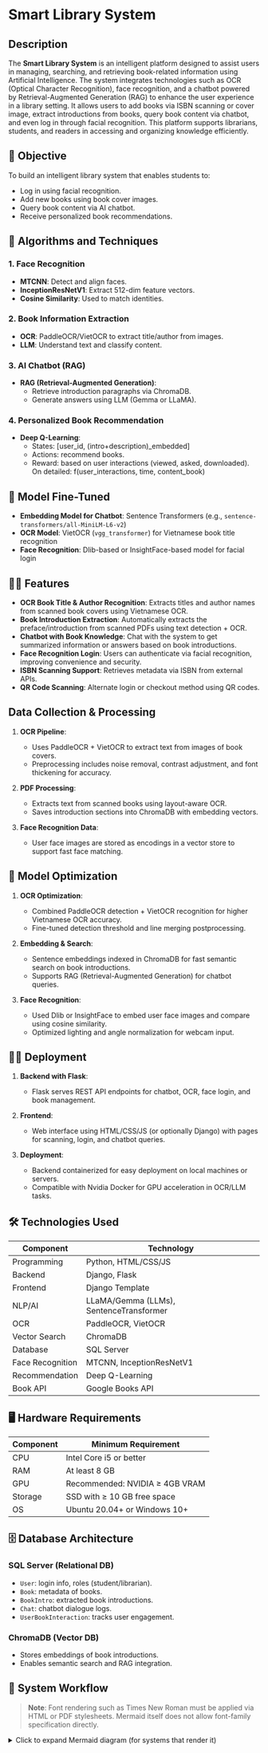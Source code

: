 # Smart Library System

## Description

The **Smart Library System** is an intelligent platform designed to assist users in managing, searching, and retrieving book-related information using Artificial Intelligence. The system integrates technologies such as OCR (Optical Character Recognition), face recognition, and a chatbot powered by Retrieval-Augmented Generation (RAG) to enhance the user experience in a library setting. It allows users to add books via ISBN scanning or cover image, extract introductions from books, query book content via chatbot, and even log in through facial recognition. This platform supports librarians, students, and readers in accessing and organizing knowledge efficiently.

## 📌 Objective

To build an intelligent library system that enables students to:
- Log in using facial recognition.
- Add new books using book cover images.
- Query book content via AI chatbot.
- Receive personalized book recommendations.

## 🧠 Algorithms and Techniques

### 1. Face Recognition
- **MTCNN**: Detect and align faces.
- **InceptionResNetV1**: Extract 512-dim feature vectors.
- **Cosine Similarity**: Used to match identities.

### 2. Book Information Extraction
- **OCR**: PaddleOCR/VietOCR to extract title/author from images.
- **LLM**: Understand text and classify content.

### 3. AI Chatbot (RAG)
- **RAG (Retrieval-Augmented Generation)**:
  - Retrieve introduction paragraphs via ChromaDB.
  - Generate answers using LLM (Gemma or LLaMA).

### 4. Personalized Book Recommendation
- **Deep Q-Learning**:
  - States: [user_id, (intro+description)_embedded]
  - Actions: recommend books.
  - Reward: based on user interactions (viewed, asked, downloaded). On detailed: f(user_interactions, time, content_book)

## 🤖 Model Fine-Tuned

- **Embedding Model for Chatbot**: Sentence Transformers (e.g., `sentence-transformers/all-MiniLM-L6-v2`)
- **OCR Model**: VietOCR (`vgg_transformer`) for Vietnamese book title recognition
- **Face Recognition**: Dlib-based or InsightFace-based model for facial login

## 💁‍♂️ Features

- **OCR Book Title & Author Recognition**: Extracts titles and author names from scanned book covers using Vietnamese OCR.
- **Book Introduction Extraction**: Automatically extracts the preface/introduction from scanned PDFs using text detection + OCR.
- **Chatbot with Book Knowledge**: Chat with the system to get summarized information or answers based on book introductions.
- **Face Recognition Login**: Users can authenticate via facial recognition, improving convenience and security.
- **ISBN Scanning Support**: Retrieves metadata via ISBN from external APIs.
- **QR Code Scanning**: Alternate login or checkout method using QR codes.

## Data Collection & Processing

1. **OCR Pipeline**:
   - Uses PaddleOCR + VietOCR to extract text from images of book covers.
   - Preprocessing includes noise removal, contrast adjustment, and font thickening for accuracy.

2. **PDF Processing**:
   - Extracts text from scanned books using layout-aware OCR.
   - Saves introduction sections into ChromaDB with embedding vectors.

3. **Face Recognition Data**:
   - User face images are stored as encodings in a vector store to support fast face matching.

## 💪 Model Optimization

1. **OCR Optimization**:
   - Combined PaddleOCR detection + VietOCR recognition for higher Vietnamese OCR accuracy.
   - Fine-tuned detection threshold and line merging postprocessing.

2. **Embedding & Search**:
   - Sentence embeddings indexed in ChromaDB for fast semantic search on book introductions.
   - Supports RAG (Retrieval-Augmented Generation) for chatbot queries.

3. **Face Recognition**:
   - Used Dlib or InsightFace to embed user face images and compare using cosine similarity.
   - Optimized lighting and angle normalization for webcam input.

## 🕵️‍♂️ Deployment

1. **Backend with Flask**:
   - Flask serves REST API endpoints for chatbot, OCR, face login, and book management.

2. **Frontend**:
   - Web interface using HTML/CSS/JS (or optionally Django) with pages for scanning, login, and chatbot queries.

3. **Deployment**:
   - Backend containerized for easy deployment on local machines or servers.
   - Compatible with Nvidia Docker for GPU acceleration in OCR/LLM tasks.

## 🛠️ Technologies Used

| Component         | Technology                           |
|-------------------|---------------------------------------|
| Programming       | Python, HTML/CSS/JS                   |
| Backend           | Django, Flask                         |
| Frontend          | Django Template                       |
| NLP/AI            | LLaMA/Gemma (LLMs), SentenceTransformer |
| OCR               | PaddleOCR, VietOCR                    |
| Vector Search     | ChromaDB                              |
| Database          | SQL Server                            |
| Face Recognition  | MTCNN, InceptionResNetV1              |
| Recommendation    | Deep Q-Learning                       |
| Book API          | Google Books API                      |

## 🖥️ Hardware Requirements

| Component     | Minimum Requirement            |
|---------------|-------------------------------|
| CPU           | Intel Core i5 or better         |
| RAM           | At least 8 GB                  |
| GPU           | Recommended: NVIDIA ≥ 4GB VRAM |
| Storage       | SSD with ≥ 10 GB free space     |
| OS            | Ubuntu 20.04+ or Windows 10+    |

## 🗄️ Database Architecture

### SQL Server (Relational DB)
- `User`: login info, roles (student/librarian).
- `Book`: metadata of books.
- `BookIntro`: extracted book introductions.
- `Chat`: chatbot dialogue logs.
- `UserBookInteraction`: tracks user engagement.

### ChromaDB (Vector DB)
- Stores embeddings of book introductions.
- Enables semantic search and RAG integration.

## 🔁 System Workflow

> **Note**: Font rendering such as Times New Roman must be applied via HTML or PDF stylesheets. Mermaid itself does not allow font-family specification directly.

<details>
<summary>Click to expand Mermaid diagram (for systems that render it)</summary>

```mermaid
flowchart TD
    A[User] -->|Login with Face| B(MTCNN + InceptionResNetV1)
    B --> C{Is user valid?}
    C -- No --> X[Access Denied]
    C -- Yes --> D[Access System]

    D -->|Add Book via Image| E[PaddleOCR + LLM]
    E --> F[Extract Title & Author]

    D -->|Add Book via ISBN| G[Google Books API]

    D -->|Ask Question| H[User Input]
    H --> I[Vectorize Query]
    I --> J[Retrieve with ChromaDB]
    J --> K[LLM generates Answer]

    D -->|See Recommendations| L[Deep Q-Learning]
    L --> M[Personalized Book Suggestions]

## ⭐ Future Enhancements

- **LLM Fine-Tuning for Book QA**: Fine-tune a model on Vietnamese book datasets to improve answer quality.
- **Mobile App Integration**: Extend to Android/iOS for barcode scanning and chatbot access.
- **Admin Dashboard**: Add librarian dashboard to track book additions and user activity.
- **Book Recommendation Engine**: Recommend books based on user interests and chat history.
